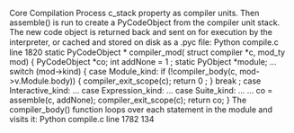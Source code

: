 Core Compilation Process c_stack  property as compiler units. Then  assemble()  is run to create a PyCodeObject  from the compiler unit stack. The new code object is returned back and sent on for execution by the interpreter, or cached and stored on disk as a  .pyc  ﬁle: Python compile.c  line 1820 static  PyCodeObject * compiler_mod( struct  compiler *c, mod_ty mod) { PyCodeObject *co; int  addNone =  1 ; static  PyObject *module; ... switch  (mod->kind) { case  Module_kind: if  (!compiler_body(c, mod->v.Module.body)) { compiler_exit_scope(c); return  0 ; } break ; case  Interactive_kind: ... case  Expression_kind: ... case  Suite_kind: ... ... co = assemble(c, addNone); compiler_exit_scope(c); return  co; } The  compiler_body()  function loops over each statement in the module and visits it: Python compile.c  line 1782 134